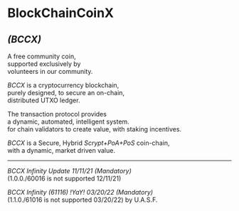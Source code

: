 # BlockChainCoinX
## *(BCCX)*

A free community coin,  
supported exclusively by   
volunteers in our community.
  
 
*BCCX* is a cryptocurrency blockchain,  
purely designed, to secure an on-chain,  
distributed UTXO ledger.

The transaction protocol provides  
a dynamic, automated, intelligent system.  
for chain validators to create value, with staking incentives.  

*BCCX* is a Secure, Hybrid *Scrypt+PoA+PoS* coin-chain,  
with a dynamic, market driven value.
  
__________________________________________________________  

*BCCX Infinity Update   11/11/21 (Mandatory)*  
(1.0.0./60016 is not supported 12/11/21)
 
*BCCX Infinity (61116) !YaY! 03/20/22 (Mandatory)*  
(1.1.0./61016 is not supported 03/20/22) by U.A.S.F.
 
